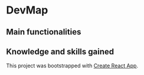 # DevMap

## Main functionalities

## Knowledge and skills gained

This project was bootstrapped with [Create React App](https://github.com/facebook/create-react-app).
